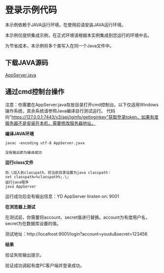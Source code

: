 # 登录示例代码

本示例依赖于JAVA运行环境，在使用前请安装JAVA运行环境。

本示例仅提供集成示例，在正式环境请根据本实例集成到您运行的环境中去。

为节省成本，本示例将多个类写入在同一个Java文件中。

## 下载JAVA源码

[AppServer.java](https://youdu.im/api/file/AppServer.java)

## 通过cmd控制台操作

注意：你需要在AppServer.java存放目录打开cmd控制台。以下仅适用Windows操作系统，其余系统请参照Java编译自行测试运行。
代码向"https://127.0.0.1:7443/v3/api/jginfo/getloginkey"获取登录token，如果有度服务器不是安装在本机，需要修改服务器地址。

**编译JAVA环境**

```
javac -encoding utf-8 AppServer.java

没有输出即为编译成功
```

**运行class文件**

```
将.\加入到classpath，将当前目录设置为java classpath：
set classpath=%classpath%;.\;
运行java程序
java AppServer
```

运行成功后会有输出信息：YD AppServer linsten on: 9001

**在浏览器上测试**

在测试前，你需要将account、secret值进行替换。account为有度用户名，secret为在数据库设置的值。

测试地址：http://localhost:9001/login?account=youdu&secret=123456

**结果**

验证失败输出提示。

验证成功调起有度PC客户端并登录成功。